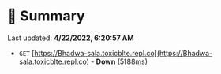 # 📖 Summary
Last updated: **4/22/2022, 6:20:57 AM**

- `GET` [https://Bhadwa-sala.toxicblte.repl.co](https://Bhadwa-sala.toxicblte.repl.co) - **Down** (5188ms)
